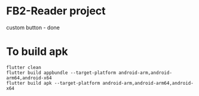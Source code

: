 # FB2-Reader project
custom button - done

# To build apk
```
flutter clean
flutter build appbundle --target-platform android-arm,android-arm64,android-x64
flutter build apk --target-platform android-arm,android-arm64,android-x64
```